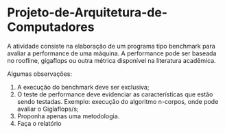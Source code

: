 # Projeto-de-Arquitetura-de-Computadores

A atividade consiste na elaboração de um programa tipo benchmark para avaliar a performance de uma
máquina. A performance pode ser baseada no roofline, gigaflops ou outra métrica disponível na
literatura acadêmica.

Algumas observações:
1) A execução do benchmark deve ser exclusiva;
2) O teste de performance deve evidenciar as características que estão sendo testadas. Exemplo:
execução do algoritmo n-corpos, onde pode avaliar o Giglaflops/s;
3) Proponha apenas uma metodologia.
4) Faça o relatório
